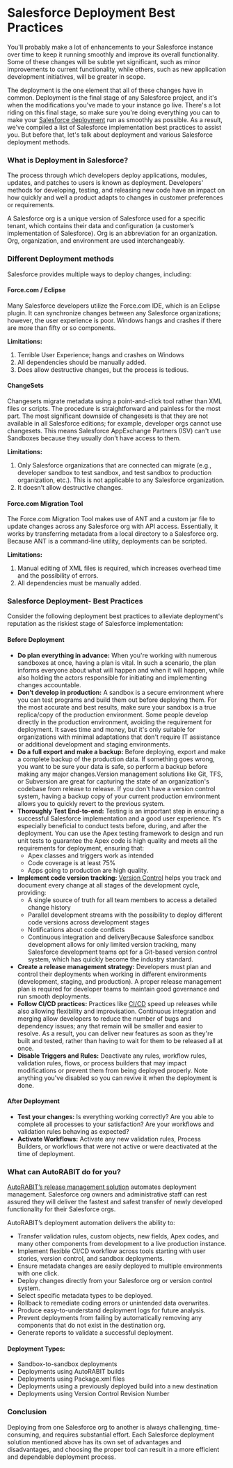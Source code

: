 # Salesforce Deployment Best Practices

You'll probably make a lot of enhancements to your Salesforce instance over time to keep it running smoothly and improve its overall functionality. Some of these changes will be subtle yet significant, such as minor improvements to current functionality, while others, such as new application development initiatives, will be greater in scope.

The deployment is the one element that all of these changes have in common. Deployment is the final stage of any Salesforce project, and it's when the modifications you've made to your instance go live. There's a lot riding on this final stage, so make sure you're doing everything you can to make your [Salesforce deployment](https://www.autorabit.com/autorabit-for-salesforce/) run as smoothly as possible. As a result, we've compiled a list of Salesforce implementation best practices to assist you. But before that, let's talk about deployment and various Salesforce deployment methods.

### What is Deployment in Salesforce? <a href="#what-is-deployment-in-salesforce" id="what-is-deployment-in-salesforce"></a>

The process through which developers deploy applications, modules, updates, and patches to users is known as deployment. Developers' methods for developing, testing, and releasing new code have an impact on how quickly and well a product adapts to changes in customer preferences or requirements.

A Salesforce org is a unique version of Salesforce used for a specific tenant, which contains their data and configuration (a customer’s implementation of Salesforce). Org is an abbreviation for an organization. Org, organization, and environment are used interchangeably.

### Different Deployment methods <a href="#different-deployment-methods" id="different-deployment-methods"></a>

Salesforce provides multiple ways to deploy changes, including:

#### **Force.com / Eclipse** <a href="#forcecom-eclipse" id="forcecom-eclipse"></a>

Many Salesforce developers utilize the Force.com IDE, which is an Eclipse plugin. It can synchronize changes between any Salesforce organizations; however, the user experience is poor. Windows hangs and crashes if there are more than fifty or so components.

**Limitations:**&#x20;

1. Terrible User Experience; hangs and crashes on Windows
2. All dependencies should be manually added.
3. Does allow destructive changes, but the process is tedious.

#### **ChangeSets** <a href="#changesets" id="changesets"></a>

Changesets migrate metadata using a point-and-click tool rather than XML files or scripts. The procedure is straightforward and painless for the most part. The most significant downside of changesets is that they are not available in all Salesforce editions; for example, developer orgs cannot use changesets. This means Salesforce AppExchange Partners (ISV) can't use Sandboxes because they usually don't have access to them.

**Limitations:**

1. Only Salesforce organizations that are connected can migrate (e.g., developer sandbox to test sandbox, and test sandbox to production organization, etc.). This is not applicable to any Salesforce organization.
2. It doesn’t allow destructive changes.

#### **Force.com Migration Tool** <a href="#forcecom-migration-tool" id="forcecom-migration-tool"></a>

The Force.com Migration Tool makes use of ANT and a custom jar file to update changes across any Salesforce org with API access. Essentially, it works by transferring metadata from a local directory to a Salesforce org. Because ANT is a command-line utility, deployments can be scripted.

**Limitations:**&#x20;

1. Manual editing of XML files is required, which increases overhead time and the possibility of errors.
2. All dependencies must be manually added.

### Salesforce Deployment- Best Practices <a href="#salesforce-deployment-best-practices" id="salesforce-deployment-best-practices"></a>

Consider the following deployment best practices to alleviate deployment's reputation as the riskiest stage of Salesforce implementation:

#### Before Deployment <a href="#before-deployment" id="before-deployment"></a>

* **Do plan everything in advance:** When you're working with numerous sandboxes at once, having a plan is vital. In such a scenario, the plan informs everyone about what will happen and when it will happen, while also holding the actors responsible for initiating and implementing changes accountable.
* **Don’t develop in production:** A sandbox is a secure environment where you can test programs and build them out before deploying them. For the most accurate and best results, make sure your sandbox is a true replica/copy of the production environment. Some people develop directly in the production environment, avoiding the requirement for deployment. It saves time and money, but it's only suitable for organizations with minimal adaptations that don't require IT assistance or additional development and staging environments.
* **Do a full export and make a backup:** Before deploying, export and make a complete backup of the production data. If something goes wrong, you want to be sure your data is safe, so perform a backup before making any major changes.Version management solutions like Git, TFS, or Subversion are great for capturing the state of an organization's codebase from release to release. If you don't have a version control system, having a backup copy of your current production environment allows you to quickly revert to the previous system.
* **Thoroughly Test End-to-end:** Testing is an important step in ensuring a successful Salesforce implementation and a good user experience. It's especially beneficial to conduct tests before, during, and after the deployment. You can use the Apex testing framework to design and run unit tests to guarantee the Apex code is high quality and meets all the requirements for deployment, ensuring that:&#x20;
  * Apex classes and triggers work as intended
  * Code coverage is at least 75%
  * Apps going to production are high quality.
* **Implement code version tracking:** [Version Control](https://www.autorabit.com/blog/8-benefits-of-version-control-in-salesforce-development/) helps you track and document every change at all stages of the development cycle, providing:&#x20;
  * A single source of truth for all team members to access a detailed change history
  * Parallel development streams with the possibility to deploy different code versions across development stages&#x20;
  * Notifications about code conflicts
  * Continuous integration and deliveryBecause Salesforce sandbox development allows for only limited version tracking, many Salesforce development teams opt for a Git-based version control system, which has quickly become the industry standard.
* **Create a release management strategy:** Developers must plan and control their deployments when working in different environments (development, staging, and production). A proper release management plan is required for developer teams to maintain good governance and run smooth deployments.
* **Follow CI/CD practices:** Practices like [CI/CD](https://www.autorabit.com/autorabit-for-salesforce/) speed up releases while also allowing flexibility and improvisation. Continuous integration and merging allow developers to reduce the number of bugs and dependency issues; any that remain will be smaller and easier to resolve. As a result, you can deliver new features as soon as they're built and tested, rather than having to wait for them to be released all at once.
* **Disable Triggers and Rules:** Deactivate any rules, workflow rules, validation rules, flows, or process builders that may impact modifications or prevent them from being deployed properly. Note anything you've disabled so you can revive it when the deployment is done.

#### After Deployment <a href="#after-deployment" id="after-deployment"></a>

* **Test your changes:** Is everything working correctly? Are you able to complete all processes to your satisfaction? Are your workflows and validation rules behaving as expected?
* **Activate Workflows:** Activate any new validation rules, Process Builders, or workflows that were not active or were deactivated at the time of deployment.

### What can AutoRABIT do for you? <a href="#what-can-autorabit-do-for-you" id="what-can-autorabit-do-for-you"></a>

[AutoRABIT’s release management solution](https://www.autorabit.com/products/automated-release-management/) automates deployment management. Salesforce org owners and administrative staff can rest assured they will deliver the fastest and safest transfer of newly developed functionality for their Salesforce orgs.&#x20;

AutoRABIT’s deployment automation delivers the ability to:

* Transfer validation rules, custom objects, new fields, Apex codes, and many other components from development to a live production instance.
* Implement flexible CI/CD workflow across tools starting with user stories, version control, and sandbox deployments.
* Ensure metadata changes are easily deployed to multiple environments with one click.
* Deploy changes directly from your Salesforce org or version control system.
* Select specific metadata types to be deployed.
* Rollback to remediate coding errors or unintended data overwrites.
* Produce easy-to-understand deployment logs for future analysis.
* Prevent deployments from failing by automatically removing any components that do not exist in the destination org.
* Generate reports to validate a successful deployment.

#### Deployment Types:  <a href="#deployment-types" id="deployment-types"></a>

* Sandbox-to-sandbox deployments
* Deployments using AutoRABIT builds
* Deployments using Package.xml files
* Deployments using a previously deployed build into a new destination
* Deployments using Version Control Revision Number

### Conclusion <a href="#conclusion" id="conclusion"></a>

Deploying from one Salesforce org to another is always challenging, time-consuming, and requires substantial effort. Each Salesforce deployment solution mentioned above has its own set of advantages and disadvantages, and choosing the proper tool can result in a more efficient and dependable deployment process.
